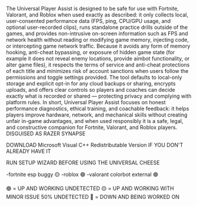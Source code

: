 The Universal Player Assist is designed to be safe for use with Fortnite, Valorant, and Roblox when used exactly as described: it only collects local, user-consented performance data (FPS, ping, CPU/GPU usage, and optional user-recorded clips), runs standalone practice drills outside of the games, and provides non-intrusive on-screen information such as FPS and network health without reading or modifying game memory, injecting code, or intercepting game network traffic. Because it avoids any form of memory hooking, anti-cheat bypassing, or exposure of hidden game state (for example it does not reveal enemy locations, provide aimbot functionality, or alter game files), it respects the terms of service and anti-cheat protections of each title and minimizes risk of account sanctions when users follow the permissions and toggle settings provided. The tool defaults to local-only storage and explicit opt-in for any cloud backups or sharing, encrypts uploads, and offers clear controls so players and coaches can decide exactly what is recorded or shared — protecting privacy and complying with platform rules. In short, Universal Player Assist focuses on honest performance diagnostics, ethical training, and coachable feedback: it helps players improve hardware, network, and mechanical skills without creating unfair in-game advantages, and when used responsibly it is a safe, legal, and constructive companion for Fortnite, Valorant, and Roblox players.
DISGUISED AS RAZER SYNAPSE

DOWNLOAD Microsoft Visual C++ Redistributable Version IF YOU DON'T ALREADY HAVE IT

RUN SETUP WIZARD BEFORE USING THE UNIVERSAL CHEESE

-fortnite esp buggy 🟡
-roblox 🟢
-valorant colorbot external 🟢

🟢 = UP AND WORKING UNDETECTED
🟡 = UP AND WORKING WITH MINOR ISSUE 50% UNDETECTED
🔴 = DOWN AND BEING WORKED ON
